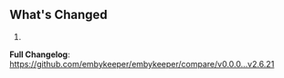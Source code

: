 ## What's Changed

1.

**Full Changelog**: https://github.com/embykeeper/embykeeper/compare/v0.0.0...v2.6.21
